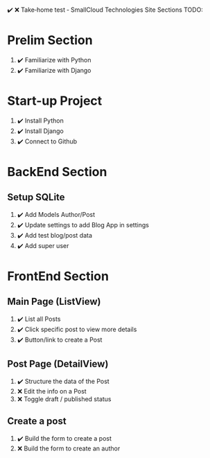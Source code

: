 ✔️ ❌
Take‐home test ‐ SmallCloud Technologies
Site Sections TODO:

# Prelim Section

1. ✔️ Familiarize with Python
2. ✔️ Familiarize with Django

# Start-up Project

1. ✔️ Install Python
2. ✔️ Install Django
3. ✔️ Connect to Github

# BackEnd Section

## Setup SQLite

1. ✔️ Add Models Author/Post
2. ✔️ Update settings to add Blog App in settings
3. ✔️ Add test blog/post data
4. ✔️ Add super user

# FrontEnd Section

## Main Page (ListView)

1. ✔️ List all Posts
2. ✔️ Click specific post to view more details
3. ✔️ Button/link to create a Post

## Post Page (DetailView)

1. ✔️ Structure the data of the Post
2. ❌ Edit the info on a Post
3. ❌ Toggle draft / published status

## Create a post

1. ✔️ Build the form to create a post
2. ❌ Build the form to create an author
